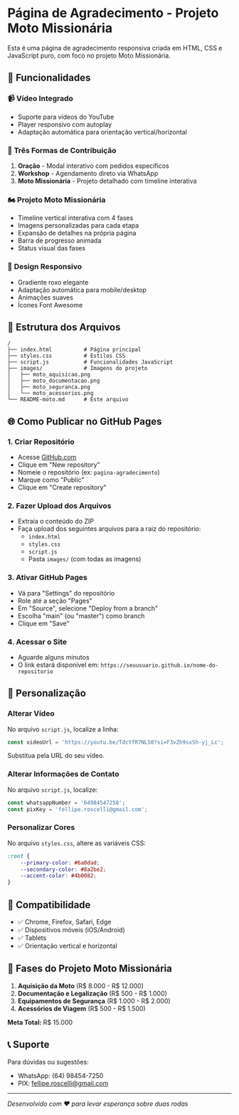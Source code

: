 # Página de Agradecimento - Projeto Moto Missionária

Esta é uma página de agradecimento responsiva criada em HTML, CSS e JavaScript puro, com foco no projeto Moto Missionária.

## 🚀 Funcionalidades

### 📹 **Vídeo Integrado**
- Suporte para vídeos do YouTube
- Player responsivo com autoplay
- Adaptação automática para orientação vertical/horizontal

### 🙏 **Três Formas de Contribuição**
1. **Oração** - Modal interativo com pedidos específicos
2. **Workshop** - Agendamento direto via WhatsApp
3. **Moto Missionária** - Projeto detalhado com timeline interativa

### 🏍️ **Projeto Moto Missionária**
- Timeline vertical interativa com 4 fases
- Imagens personalizadas para cada etapa
- Expansão de detalhes na própria página
- Barra de progresso animada
- Status visual das fases

### 🎨 **Design Responsivo**
- Gradiente roxo elegante
- Adaptação automática para mobile/desktop
- Animações suaves
- Ícones Font Awesome

## 📁 Estrutura dos Arquivos

```
/
├── index.html          # Página principal
├── styles.css          # Estilos CSS
├── script.js           # Funcionalidades JavaScript
├── images/             # Imagens do projeto
│   ├── moto_aquisicao.png
│   ├── moto_documentacao.png
│   ├── moto_seguranca.png
│   └── moto_acessorios.png
└── README-moto.md      # Este arquivo
```

## 🌐 Como Publicar no GitHub Pages

### 1. **Criar Repositório**
- Acesse [GitHub.com](https://github.com)
- Clique em "New repository"
- Nomeie o repositório (ex: `pagina-agradecimento`)
- Marque como "Public"
- Clique em "Create repository"

### 2. **Fazer Upload dos Arquivos**
- Extraia o conteúdo do ZIP
- Faça upload dos seguintes arquivos para a raiz do repositório:
  - `index.html`
  - `styles.css`
  - `script.js`
  - Pasta `images/` (com todas as imagens)

### 3. **Ativar GitHub Pages**
- Vá para "Settings" do repositório
- Role até a seção "Pages"
- Em "Source", selecione "Deploy from a branch"
- Escolha "main" (ou "master") como branch
- Clique em "Save"

### 4. **Acessar o Site**
- Aguarde alguns minutos
- O link estará disponível em: `https://seuusuario.github.io/nome-do-repositorio`

## 🔧 Personalização

### **Alterar Vídeo**
No arquivo `script.js`, localize a linha:
```javascript
const videoUrl = 'https://youtu.be/TdcYfR7NLS0?si=F3vZh9sxSh-yj_Lc';
```
Substitua pela URL do seu vídeo.

### **Alterar Informações de Contato**
No arquivo `script.js`, localize:
```javascript
const whatsappNumber = '64984547250';
const pixKey = 'fellipe.roscelli@gmail.com';
```

### **Personalizar Cores**
No arquivo `styles.css`, altere as variáveis CSS:
```css
:root {
    --primary-color: #6a0dad;
    --secondary-color: #8a2be2;
    --accent-color: #4b0082;
}
```

## 📱 Compatibilidade

- ✅ Chrome, Firefox, Safari, Edge
- ✅ Dispositivos móveis (iOS/Android)
- ✅ Tablets
- ✅ Orientação vertical e horizontal

## 🎯 Fases do Projeto Moto Missionária

1. **Aquisição da Moto** (R$ 8.000 - R$ 12.000)
2. **Documentação e Legalização** (R$ 500 - R$ 1.000)
3. **Equipamentos de Segurança** (R$ 1.000 - R$ 2.000)
4. **Acessórios de Viagem** (R$ 500 - R$ 1.500)

**Meta Total:** R$ 15.000

## 📞 Suporte

Para dúvidas ou sugestões:
- WhatsApp: (64) 98454-7250
- PIX: fellipe.roscelli@gmail.com

---

*Desenvolvido com ❤️ para levar esperança sobre duas rodas*

